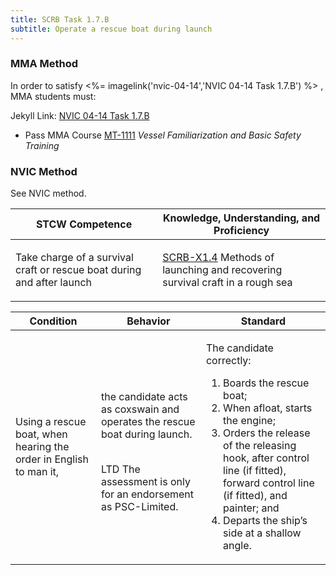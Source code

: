 ```yaml
---
title: SCRB Task 1.7.B 
subtitle: Operate a rescue boat during launch
---
```



### MMA Method

In order to satisfy <%= imagelink('nvic-04-14','NVIC 04-14  Task  1.7.B') %> , MMA students must:

Jekyll Link: [NVIC 04-14  Task  1.7.B](/stcw23/assets/images/nvic-04-14.pdf)

* Pass MMA Course  [MT-1111](MT-1111) *Vessel Familiarization and Basic Safety Training*


### NVIC Method

<a onclick="togglevisibility('nvic_methods')" >See NVIC method.</a>

<div id='nvic_methods' class='hide'>

<table>
<thead>
<tr>
<th class='forty'> STCW Competence </th>
<th class='sixty'> Knowledge, Understanding, and Proficiency </th>
</tr>
</thead>




<tbody>
<tr><td markdown='1'>

Take charge of a survival craft or rescue boat during and after launch

</td><td markdown='1'>

[SCRB-X1.4](../../tables/621.html#SCRB-X1.4) Methods of launching and recovering survival craft in a rough sea

</td></tr>


</tbody>
</table>


<table>
<thead>
<tr><th class='twenty'>  Condition </th><th class='twenty'> Behavior </th><th  class='sixty'>Standard </th></tr>
</thead>
<tbody >



<tr><td markdown='1'>

Using a rescue boat, when hearing the order in English to man it,

</td><td markdown='1'>

the candidate acts as coxswain and operates the rescue boat during launch.

<br>

<div class="tooltip">LTD
<span class="tooltiptext">
The assessment is only for an endorsement as PSC-Limited.
</span>
</div>


</td><td markdown='1'>

The candidate correctly:

1. Boards the rescue boat;
2. When afloat, starts the engine;
3. Orders the release of the releasing hook, after control line (if fitted), forward control line (if fitted), and painter; and 
4. Departs the ship’s side at a shallow angle. 

</td></tr>
</tbody>
</table>
</div>
